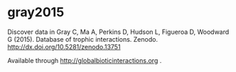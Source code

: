 # gray2015
Discover data in Gray C, Ma A, Perkins D, Hudson L, Figueroa D, Woodward G (2015). Database of trophic interactions. Zenodo. http://dx.doi.org/10.5281/zenodo.13751

Available through http://globalbioticinteractions.org .

